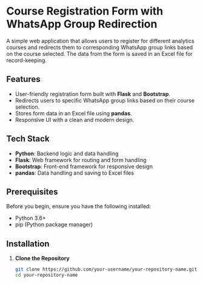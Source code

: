 # Course Registration Form with WhatsApp Group Redirection

A simple web application that allows users to register for different analytics courses and redirects them to corresponding WhatsApp group links based on the course selected. The data from the form is saved in an Excel file for record-keeping.

## Features
- User-friendly registration form built with **Flask** and **Bootstrap**.
- Redirects users to specific WhatsApp group links based on their course selection.
- Stores form data in an Excel file using **pandas**.
- Responsive UI with a clean and modern design.

## Tech Stack
- **Python**: Backend logic and data handling
- **Flask**: Web framework for routing and form handling
- **Bootstrap**: Front-end framework for responsive design
- **pandas**: Data handling and saving to Excel files

## Prerequisites
Before you begin, ensure you have the following installed:
- Python 3.6+
- pip (Python package manager)

## Installation

1. **Clone the Repository**
   ```bash
   git clone https://github.com/your-username/your-repository-name.git
   cd your-repository-name
